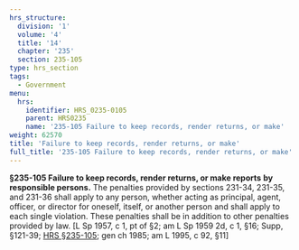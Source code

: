 ```yaml
---
hrs_structure:
  division: '1'
  volume: '4'
  title: '14'
  chapter: '235'
  section: 235-105
type: hrs_section
tags:
  - Government
menu:
  hrs:
    identifier: HRS_0235-0105
    parent: HRS0235
    name: '235-105 Failure to keep records, render returns, or make'
weight: 62570
title: 'Failure to keep records, render returns, or make'
full_title: '235-105 Failure to keep records, render returns, or make'
---
```

**§235-105 Failure to keep records, render returns, or make reports** **by responsible persons.** The penalties provided by sections 231-34, 231-35, and 231-36 shall apply to any person, whether acting as principal, agent, officer, or director for oneself, itself, or another person and shall apply to each single violation. These penalties shall be in addition to other penalties provided by law. [L Sp 1957, c 1, pt of §2; am L Sp 1959 2d, c 1, §16; Supp, §121-39; [HRS §235-105](/title-14/chapter-235/section-235-105/); gen ch 1985; am L 1995, c 92, §11]